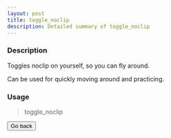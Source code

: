 ```yaml
---
layout: post
title: toggle_noclip
description: Detailed summary of toggle_noclip
---
```


### Description

Toggles noclip on yourself, so you can fly around.  

Can be used for quickly moving around and practicing.  

### Usage

> toggle_noclip

<a href="window.history.back()"><button class="btn btn-primary">Go back</button></a>
